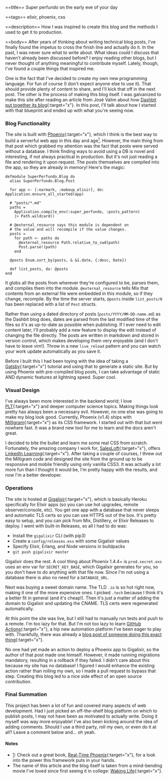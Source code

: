 ==title==
Super perfundo on the early eve of your day

==tags==
elixir, phoenix, css

==description==
How I was inspired to create this blog and the methods I used to get it to production.

==body==
After years of thinking about writing technical blog posts, I've finally found 
the impetus to cross the finish line and actually do it. In the past, I was never sure what 
to write about. What ideas could I discuss that haven't already been discussed 
before? I enjoy reading other blogs, but I never thought of anything meaningful 
to contribute myself. Lately, though, I've found a couple things that inspired me. 

One is the fact that I've decided to create my own new programming language. 
For fun of course (I don't expect anyone else to use it). That should provide plenty of content to share, and I'll kick
that off in the next post. The other is the process of making this blog itself.
I was galvanized to make this site after reading an article from José Valim
about how [Dashbit put together its blog](https://dashbit.co/blog/welcome-to-our-blog-how-it-was-made){:target="x"}.
In this post, I'll talk about how I started with that blueprint and ended up with
what you're seeing now.

### Blog Functionality
The site is built with [Phoenix](https://www.phoenixframework.org/){:target="x"}, 
which I think is the best way to build a serverful web app in this day and 
age<a class="note-anchor" name="1'">[<sup>1</sup>](#1)</a>.
However, the main thing from that post which grabbed my attention was the fact that posts were 
served without a database. I think finding ways to avoid 
using a DB is novel and interesting, if not always practical in production. 
But it's not just reading a file and rendering it upon request. The posts 
themselves are compiled into the app, so they are already in memory! Here's the
magic:
```
defmodule SuperPerfundo.Blog do
  alias SuperPerfundo.Blog.Post

  for app <- [:earmark, :makeup_elixir], do: Application.ensure_all_started(app)

  # "posts/*.md"
  paths =
    Application.compile_env(:super_perfundo, :posts_pattern)
    |> Path.wildcard()

  # @external_resource says this module is dependent on 
  # the value and will recompile if the value changes.
  posts =
    for path <- paths do
      @external_resource Path.relative_to_cwd(path)
      Post.parse!(path)
    end

  @posts Enum.sort_by(posts, & &1.date, {:desc, Date})

  def list_posts, do: @posts
end
```
It globs all the posts from wherever they're configured to be, parses them, and 
compiles them into the module. `@external_resource` tells Mix that contents 
from an external file were embedded in this module, so if they change, recompile. 
By the time the server starts, `@posts` inside `list_posts/0` has been replaced with a list of `Post` structs. 

Rather than using a dated directory of posts (`posts/YYYY/MM-DD-name.md`) as the Dashbit blog does, dates are parsed from the last modified time of the files so it's as up-to-date as possible when publishing. If I ever need to edit content later, I'll probably add a new feature to display the edit instead of changing the file directly. The posts are written in markdown and stored in version control, which makes developing them very enjoyable (and I don't have to leave vim!). Throw in a new `live_reload` pattern and you can watch your work update automatically as you save it.

Before I built this I had been toying with the idea of taking a [Gatsby](https://www.gatsbyjs.org/){:target="x"} tutorial and using that to generate a static site. But by using Phoenix with pre-compiled blog posts, I can take advantage of static AND dynamic features at lightning speed. Super cool. 


### Visual Design
I've always been more interested in the backend world; 
I love [PLT](https://en.wikipedia.org/wiki/Programming_language_theory){:target="x"} 
and deeper computer science topics. Making things look pretty has always been a necessary evil. 
However, no one else was going to make my blog look good. Currently, Phoenix (v1.4) 
ships with [Milligram](https://milligram.io/){:target="x"} as its CSS framework. 
I started out with that but went nowhere fast. It was a brand new 
tool for me to learn and the docs aren't great. 

I decided to bite the bullet and learn me some real CSS from scratch. Fortunately, 
the amazing company I work for, [SalesLoft](https://salesloft.com){:target="x"}, 
offers [LinkedIn Learning](https://www.linkedin.com/learning){:target="x"}. 
After taking a couple of courses, I threw out the Milligram code and designed 
the site from the ground up to be responsive and mobile friendly using only 
vanilla CSS3. It was actually a lot more fun than I thought it would be, I'm 
pretty happy with the results, and now I'm a better developer.

### Operations
The site is hosted at [Gigalixir](https://gigalixir.com/){:target="x"}, which is 
basically Heroku specifically for Elixir apps (so you can use hot upgrades, remote observer/console, etc). 
You get one app with a database that never sleeps and automatic TLS certs so you 
can use HTTPS out of the box. It's pretty easy to setup, and you can pick from 
Mix, Distillery, or Elixir Releases to deploy. I went with built-in Releases, 
so all I had to do was:
* Install the `gigalixir` CLI (with pip3)
* Create a `config/releases.exs` with some Gigalixir values
* Specify Elixir, Erlang, and Node versions in buildpacks
* `git push gigalixir master`

Gigalixir does the rest. A cool thing about Phoenix 1.4.4+ is `prod.secret.exs` uses an env var for `SECRET_KEY_BASE`, which Gigalixir generates for you, so you don't have to do anything with that file now. Since I'm not using a database there is also no need for a `DATABASE_URL`.

Next was buying a sweet domain name. The TLD `.io` is so hot right now, making it one of the more expensive ones. I picked `.tech` because I think it's a better fit in general (and it's cheap!). Then it's just a matter of adding the domain to Gigalixir and updating the CNAME. TLS certs were regenerated automatically.

At this point the site was live, but I still had to manually run tests and push to a remote. I'm too lazy for that. But I'm not too lazy to learn [GitHub Actions](https://github.com/features/actions){:target="x"}, a hip new automation platform I've been eager to play with. Thankfully, there was already a [blog post of someone doing this exact thing](https://www.mitchellhanberg.com/ci-cd-with-phoenix-github-actions-and-gigalixir/){:target="x"}. 

No one had yet made an action to deploy a Phoenix app to Gigalixir, so the author 
of that post made one himself. However, it made running migrations mandatory, 
resulting in a rollback if they failed. I didn't care about this because my site 
has no database! I figured I would enhance the existing action rather than rolling 
my own, so I made a pull request to bypass that step. Creating this blog led to 
a nice side effect of an open source contribution.

### Final Summation
This project has been a lot of fun and covered many aspects of web development. 
Had I just picked an off-the-shelf blog platform on which to publish posts, I 
may not have been as motivated to actually write. Doing it myself was way more enjoyable!
I've also been kicking around the idea of adding comments. Should I use a third party, roll my own,
or even do it at all? Leave a comment below and... oh yeah.


#### Notes
* <a name="1">[1](#1')</a>: Check out a great book, [Real-Time Phoenix](https://pragprog.com/book/sbsockets/real-time-phoenix){:target="x"}, for a look into the power this framework puts in your hands.
* The name of this article and the blog itself is taken from a mind-bending movie I've loved since first seeing it in college: [Waking Life](https://www.imdb.com/title/tt0243017/){:target="x"}.
